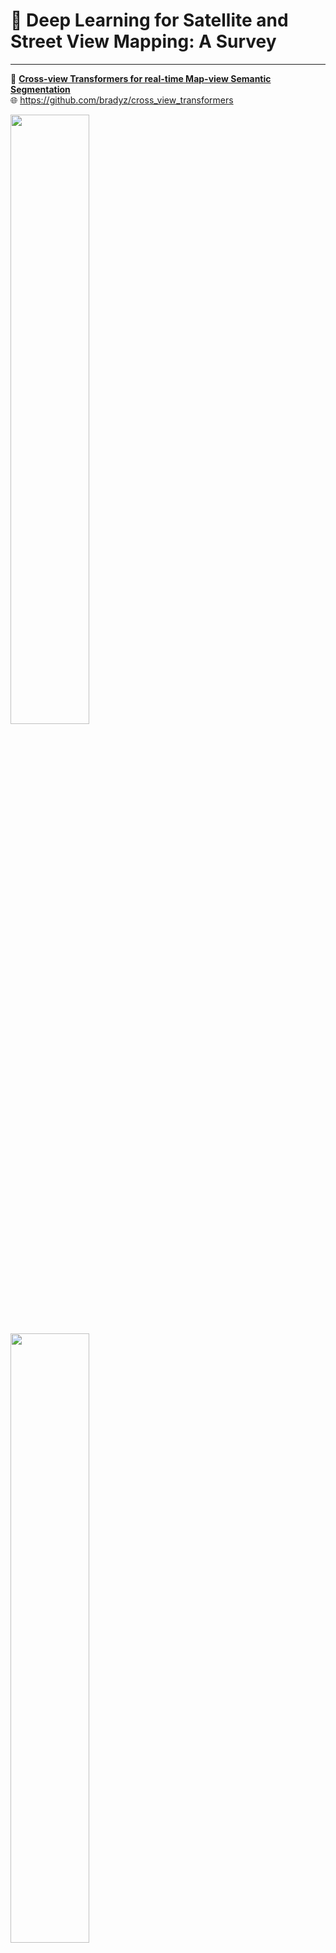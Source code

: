 # 📖 Deep Learning for Satellite and Street View Mapping: A Survey

---

📄 [**Cross-view Transformers for real-time Map-view Semantic Segmentation**](https://openaccess.thecvf.com/content/CVPR2022/papers/Zhou_Cross-View_Transformers_for_Real-Time_Map-View_Semantic_Segmentation_CVPR_2022_paper.pdf)  
🌐 https://github.com/bradyz/cross_view_transformers

<img src='https://raw.githubusercontent.com/bradyz/cross_view_transformers/master/docs/assets/predictions.gif' width="50%">
<img src='https://raw.githubusercontent.com/bradyz/cross_view_transformers/master/docs/assets/map.gif' width="50%">

---

📄 [**NEAT: Neural Attention Fields for End-to-End Autonomous Driving**](https://openaccess.thecvf.com/content/ICCV2021/html/Chitta_NEAT_Neural_Attention_Fields_for_End-to-End_Autonomous_Driving_ICCV_2021_paper.html)  
🌐 https://github.com/autonomousvision/neat  
📺 https://youtu.be/gtO-ghjKkRs

<img src='https://github.com/autonomousvision/neat/raw/main/neat/assets/neat_clip.GIF'>

---

📄 [**Driving among Flatmobiles: Bird-Eye-View occupancy grids from a monocular camera for holistic trajectory planning**](https://arxiv.org/abs/2008.04047)  
📺 https://www.youtube.com/watch?v=ys-LRewgNYs  

|<img src='/imgs/Driving among Flatmobiles.jpg'>
|:--:|
| Figure 6: Bird-eye-view qualitative results for the first stage of the network. The blue part of the predicted masks corresponds to the limits of the camera’s field of view. GT stands for Ground Truth. |![image](https://user-images.githubusercontent.com/22514465/180946369-a6d475d1-2a21-43e2-bcb5-4445f4e98eab.jpeg)


---

📄 [**Monocular Semantic Occupancy Grid Mapping with Convolutional Variational Encoder-Decoder Networks**](https://arxiv.org/abs/1804.02176)

|<img src='/imgs/Monocular Semantic Occupancy.jpg'>
|:--:|
| Fig. 1. An illustration of the proposed variational encoder-decoder approach. From a single front-view RGB image, our system can predict a 2-D top-view semantic-metric occupancy grid map. |

---

📄 [**Orthographic Feature Transform for Monocular 3D Object Detection**](https://arxiv.org/abs/1811.08188)

|<img src='/imgs/Orthographic Feature Transform.jpg'>
|:--:|
| Figure 3. Architecture overview. A front-end ResNet feature extractor generates image-based features, which are mapped to an orthographic representation via our proposed orthographic feature transform. The topdown network processes these features in the birds-eye-view space and at each location on the ground plane predicts a confidence score S, a position offset ∆pos, a dimension offset ∆dim and an angle vector ∆ang. |

---

📄 [**Monocular 3D Vehicle Detection Using Uncalibrated Traffic Cameras through Homography**](https://arxiv.org/abs/2103.15293)  
🌐 https://github.com/minghanz/trafcam_3d

|<img src='/imgs/Monocular 3D Vehicle Detection Using Uncalibrated Traffic Cameras through Homography.jpg'>
|:--:|
| Fig. 1: The 3D vehicle detection problem is transformed to a 2D detection problem in warped bird’s eye view (BEV) images. The orange lines attached to each orange boxes are tails, defined in Sec. III-C.1 and Fig. 5, which are regressed by the network to better handle distortions in BEV images. |

---

📄 [**Unsupervised Learning of Depth and Ego-Motion from Video**](https://paperswithcode.com/paper/unsupervised-learning-of-depth-and-ego-motion-1)
🌐 https://github.com/tinghuiz/SfMLearner
📺 https://youtu.be/HWu39YkGKvI

<img src='https://github.com/tinghuiz/SfMLearner/raw/master/misc/cityscapes_sample_results.gif'>

---

📄 [**Scene Representation Transformer: Geometry-Free Novel View Synthesis Through Set-Latent Scene Representations**](https://arxiv.org/abs/2111.13152)  
🌐 https://srt-paper.github.io

<img src='https://srt-paper.github.io/data/streetview/input1.png'>

---

📄 [**Look Outside the Room: Synthesizing A Consistent Long-Term 3D Scene Video from A Single Image**](https://arxiv.org/abs/2203.09457)  
🌐 https://xrenaa.github.io/look-outside-room/  
📺 https://youtu.be/eSftXilv21s  

<img src='https://xrenaa.github.io/look-outside-room/static/images/method.png' width="70%">

---

📄 [**MP3: A Unified Model to Map, Perceive, Predict and Plan**](https://arxiv.org/abs/2101.06806)  

|<img src='/imgs/MP3 - A Unified Model to Map, Perceive, Predict and Plan.jpg'>
|:--:|
| Figure 2: MP3 predicts probabilistic scene representations that are leveraged in motion planning as interpretable cost functions. |

---

📄 [**Lift, Splat, Shoot: Encoding Images From Arbitrary Camera Rigs by Implicitly Unprojecting to 3D**](https://arxiv.org/abs/2008.05711)  
🌐 https://nv-tlabs.github.io/lift-splat-shoot/  
🌐 https://github.com/nv-tlabs/lift-splat-shoot  
📺 https://youtu.be/oL5ISk6BnDE

<img src='/imgs/Lift, Splat, Shoot.gif'>

---

📄 [**VectorMapNet: End-to-end Vectorized HD Map Learning**](https://arxiv.org/abs/2206.08920)  
🌐 https://tsinghua-mars-lab.github.io/vectormapnet/  
🌐 https://github.com/Mrmoore98/VectorMapNet_code  

<img src='https://tsinghua-mars-lab.github.io/vectormapnet/images/VectorMapNet_Pipelinex2.gif' width="70%">

---

📄 [**Trans4Map: Revisiting Holistic Top-down Mapping from Egocentric Images to Allocentric Semantics with Vision Transformers**](https://arxiv.org/abs/2207.06205)  
🌐 https://paperswithcode.com/paper/trans4map-revisiting-holistic-top-down  
🌐 https://github.com/jamycheung/trans4map  

<img src='https://github.com/jamycheung/Trans4Map/raw/main/fig_trans4map.png' width="70%">

---

📄 [**LaRa: Latents and Rays for Multi-Camera Bird's-Eye-View Semantic Segmentation**](https://arxiv.org/abs/2206.13294)  

<img src='/imgs/LaRa.jpg'>

---

📄 [**BEVFusion: Multi-Task Multi-Sensor Fusion with Unified Bird's-Eye View Representation**](https://arxiv.org/abs/2205.13542)  
🌐 https://bevfusion.mit.edu  
🌐 https://github.com/mit-han-lab/bevfusion  

<img src='https://github.com/mit-han-lab/bevfusion/raw/main/assets/demo.gif'>

---

📄 [**Efficient and Robust 2D-to-BEV Representation Learning via Geometry-guided Kernel Transformer**](https://arxiv.org/abs/2206.04584)  
🌐 https://github.com/hustvl/GKT  

<img src='/imgs/2D-to-BEV.jpg'>

---

## Other workds

🌐 [**Map Track – CARLA**](https://leaderboard.carla.org/leaderboard/)  

🌐 [**paperswithcode.com: Bird's-Eye View Semantic Segmentation**](https://paperswithcode.com/task/bird-s-eye-view-semantic-segmentation/codeless)  

📄 [**awesome-lane-detection**](https://github.com/amusi/awesome-lane-detection)

📄 [**TransformerFusion: Monocular RGB SceneReconstruction using Transformers**](https://arxiv.org/abs/2107.02191)  
📺 https://www.youtube.com/watch?v=ys-LRewgNYs  

📄 [**Calibration of Inverse Perspective Mapping from Different Road Surface Images**](https://ieeexplore.ieee.org/stamp/stamp.jsp?arnumber=9612531)


